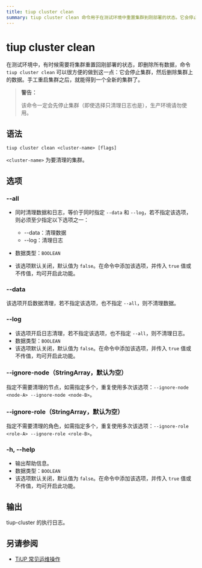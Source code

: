 ```yaml
---
title: tiup cluster clean
summary: tiup cluster clean 命令用于在测试环境中重置集群到刚部署的状态。它会停止集群并删除数据。警告：生产环境禁止使用。语法：tiup cluster clean <cluster-name>。选项包括 --all（清理数据和日志）、--data（开启数据清理）、--log（开启日志清理）、--ignore-node（指定不清理的节点）、--ignore-role（指定不清理的角色）、-h, --help（输出帮助信息）。输出为 tiup-cluster 的执行日志。
---
```


# tiup cluster clean

在测试环境中，有时候需要将集群重置回刚部署的状态，即删除所有数据，命令 `tiup cluster clean` 可以很方便的做到这一点：它会停止集群，然后删除集群上的数据。手工重启集群之后，就能得到一个全新的集群了。

> **警告：**
>
> 该命令一定会先停止集群（即使选择只清理日志也是），生产环境请勿使用。

## 语法

```shell
tiup cluster clean <cluster-name> [flags]
```

`<cluster-name>` 为要清理的集群。

## 选项

### --all

- 同时清理数据和日志，等价于同时指定 `--data` 和 `--log`，若不指定该选项，则必须至少指定以下选项之一：

    - --data：清理数据
    - --log：清理日志

- 数据类型：`BOOLEAN`
- 该选项默认关闭，默认值为 `false`。在命令中添加该选项，并传入 `true` 值或不传值，均可开启此功能。

### --data

该选项开启数据清理，若不指定该选项，也不指定 `--all`，则不清理数据。

### --log

- 该选项开启日志清理，若不指定该选项，也不指定 `--all`，则不清理日志。
- 数据类型：`BOOLEAN`
- 该选项默认关闭，默认值为 `false`。在命令中添加该选项，并传入 `true` 值或不传值，均可开启此功能。

### --ignore-node（StringArray，默认为空）

指定不需要清理的节点，如需指定多个，重复使用多次该选项：`--ignore-node <node-A> --ignore-node <node-B>`。

### --ignore-role（StringArray，默认为空）

指定不需要清理的角色，如需指定多个，重复使用多次该选项：`--ignore-role <role-A> --ignore-role <role-B>`。

### -h, --help

- 输出帮助信息。
- 数据类型：`BOOLEAN`
- 该选项默认关闭，默认值为 `false`。在命令中添加该选项，并传入 `true` 值或不传值，均可开启此功能。

## 输出

tiup-cluster 的执行日志。


## 另请参阅

- [TiUP 常见运维操作](/maintain-tidb-using-tiup.md)